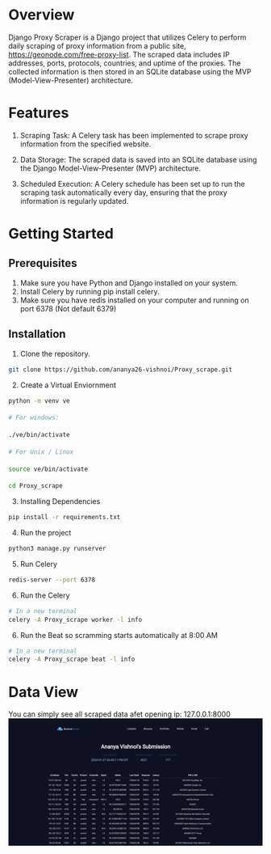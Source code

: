 # Overview

Django Proxy Scraper is a Django project that utilizes Celery to perform daily scraping of proxy information from a public site, https://geonode.com/free-proxy-list. The scraped data includes IP addresses, ports, protocols, countries, and uptime of the proxies. The collected information is then stored in an SQLite database using the MVP (Model-View-Presenter) architecture.


# Features

1. Scraping Task: A Celery task has been implemented to scrape proxy information from the specified website.

2. Data Storage: The scraped data is saved into an SQLite database using the Django Model-View-Presenter (MVP) architecture.

3. Scheduled Execution: A Celery schedule has been set up to run the scraping task automatically every day, ensuring that the proxy information is regularly updated.

# Getting Started

## Prerequisites

1. Make sure you have Python and Django installed on your system.
2. Install Celery by running pip install celery.
3. Make sure you have redis installed on your computer and running on port 6378 (Not default 6379)

## Installation

1. Clone the repository.

```bash
git clone https://github.com/ananya26-vishnoi/Proxy_scrape.git
```
2. Create a Virtual Enviornment

```bash
python -m venv ve

# For windows:

./ve/bin/activate

# For Unix / Linux

source ve/bin/activate

cd Proxy_scrape
```

3. Installing Dependencies

```bash
pip install -r requirements.txt
```

4. Run the project

```bash
python3 manage.py runserver
```

5. Run Celery

```bash
redis-server --port 6378
```

6. Run the Celery

```bash
# In a new terminal
celery -A Proxy_scrape worker -l info
```

6. Run the Beat so scramming starts automatically at 8:00 AM

```bash
# In a new terminal
celery -A Proxy_scrape beat -l info
```

# Data View

You can simply see all scraped data afet opening ip: 127.0.0.1:8000
![Alt text](Readme_image/image.png)

